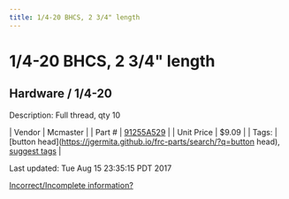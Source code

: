 ```yaml
---
title: 1/4-20 BHCS, 2 3/4" length
---
```


# 1/4-20 BHCS, 2 3/4" length
## Hardware / 1/4-20
Description: 	Full thread, qty 10 

| Vendor | Mcmaster | 
| Part # | [91255A529](https://www.mcmaster.com/#91255A529) | 
| Unit Price | $9.09 | 
| Tags: | [button head](https://jgermita.github.io/frc-parts/search/?q=button head), [suggest tags](https://docs.google.com/forms/d/e/1FAIpQLSeWyY8v3RgOty-MyWmh9U0iivNYN_molChYyS-0U-o-kOAv_g/viewform) | 

Last updated: Tue Aug 15 23:35:15 PDT 2017

 [Incorrect/Incomplete information?](https://docs.google.com/forms/d/e/1FAIpQLSeWyY8v3RgOty-MyWmh9U0iivNYN_molChYyS-0U-o-kOAv_g/viewform)